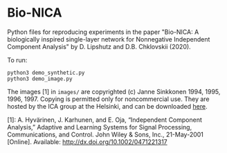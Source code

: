 # Bio-NICA
Python files for reproducing experiments in the paper "Bio-NICA: A biologically inspired single-layer network for Nonnegative Independent Component Analysis" by D. Lipshutz and D.B. Chklovskii (2020).

To run:

```shell
python3 demo_synthetic.py
python3 demo_image.py
```

The images [1] in `images/` are copyrighted (c) Janne Sinkkonen 1994, 1995, 1996, 1997. Copying is permitted only for noncommercial use. They are hosted by the ICA group at the Helsinki, and can be downloaded [here](https://web.archive.org/web/20150412005848/https://research.ics.aalto.fi/ica/data/images/).


[1]: A. Hyvärinen, J. Karhunen, and E. Oja, “Independent Component Analysis,” Adaptive and Learning Systems for Signal Processing, Communications, and Control. John Wiley & Sons, Inc., 21-May-2001 [Online]. Available: http://dx.doi.org/10.1002/0471221317 
